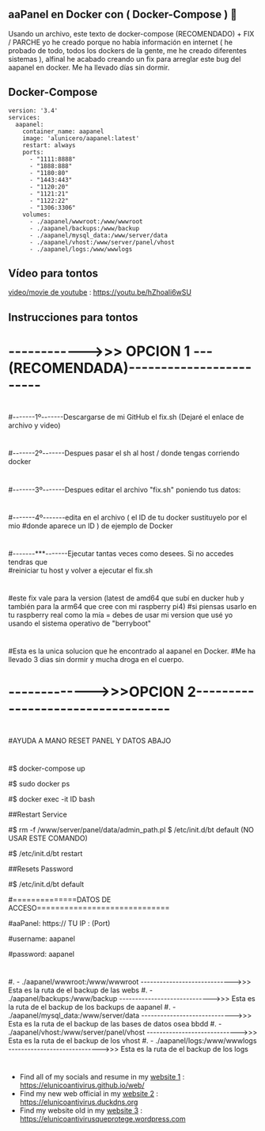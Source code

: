 ## aaPanel en Docker con ( Docker-Compose ) 👋

Usando un archivo, este texto de docker-compose (RECOMENDADO) + FIX / PARCHE yo he creado porque no había información en internet ( he probado de todo, todos los dockers de la gente, me he creado diferentes sistemas ), alfinal he acabado creando un fix para arreglar este bug del aapanel en docker. Me ha llevado días sin dormir.




## Docker-Compose
```
version: '3.4'
services: 
  aapanel:
    container_name: aapanel
    image: 'alunicero/aapanel:latest'
    restart: always 
    ports: 
      - "1111:8888" 
      - "1888:888" 
      - "1180:80" 
      - "1443:443" 
      - "1120:20" 
      - "1121:21"
      - "1122:22"
      - "1306:3306"
    volumes: 
      - ./aapanel/wwwroot:/www/wwwroot
      - ./aapanel/backups:/www/backup
      - ./aapanel/mysql_data:/www/server/data
      - ./aapanel/vhost:/www/server/panel/vhost
      - ./aapanel/logs:/www/wwwlogs
```


## Vídeo para tontos

[video/movie de youtube](https://youtu.be/hZhoali6wSU) : https://youtu.be/hZhoali6wSU

## Instrucciones para tontos


#
#
#
#
#
# ------------>>> OPCION 1 ---(RECOMENDADA)------------------------
#
#-------1º-------Descargarse de mi GitHub el fix.sh (Dejaré el enlace de archivo y video)
#
#-------2º-------Despues pasar el sh al host / donde tengas corriendo docker
#
#-------3º-------Despues editar el archivo "fix.sh" poniendo tus datos:
#
#-------4º-------edita en el archivo ( el ID de tu docker sustituyelo por el mio
#donde aparece un ID ) de ejemplo de Docker
# 
#
#
#
#-------***-------Ejecutar tantas veces como desees. Si no accedes tendras que                        
#reiniciar tu host y volver a ejecutar el fix.sh
#
#este fix vale para la version (latest de amd64 que subí en ducker hub y también para la arm64 que cree con mi raspberry pi4)
#si piensas usarlo en tu raspberry real como la mía = debes de usar mi version que usé yo usando el sistema operativo de "berryboot"
#
#Esta es la unica solucion que he encontrado al aapanel en Docker.
#Me ha llevado 3 dias sin dormir y mucha droga en el cuerpo.
#
#
#
#
# ------------->>>OPCION 2----------------------------------
#
#AYUDA A MANO RESET PANEL Y DATOS ABAJO
#
#
#
#
#$ docker-compose up

#$ sudo docker ps


#$ docker exec -it ID bash


##Restart Service


#$ rm -f /www/server/panel/data/admin_path.pl $ /etc/init.d/bt default (NO USAR ESTE COMANDO)


#$ /etc/init.d/bt restart


##Resets Password


#$ /etc/init.d/bt default


#==============DATOS DE ACCESO=============================


#aaPanel: https:// TU IP : (Port)


#username: aapanel


#password: aapanel







#
#.      - ./aapanel/wwwroot:/www/wwwroot                ----------------------------->>>               Esta es la ruta de el backup de las webs
#.      - ./aapanel/backups:/www/backup                    ----------------------------->>>               Esta es la ruta de el backup de los backups de aapanel
#.      - ./aapanel/mysql_data:/www/server/data         ----------------------------->>>               Esta es la ruta de el backup de las bases de datos osea bbdd
#.      - ./aapanel/vhost:/www/server/panel/vhost         ----------------------------->>>             Esta es la ruta de el backup de los vhost
#.     - ./aapanel/logs:/www/wwwlogs                            ----------------------------->>>            Esta es la ruta de el backup de los logs
#










* Find all of my socials and resume in my [website 1](https://elunicoantivirus.github.io/web/) : https://elunicoantivirus.github.io/web/
* Find my new web official in my [website 2](https://elunicoantivirus.duckdns.org) : https://elunicoantivirus.duckdns.org
* Find my website old in my [website 3](https://elunicoantivirusqueprotege.wordpress.com/) : https://elunicoantivirusqueprotege.wordpress.com


